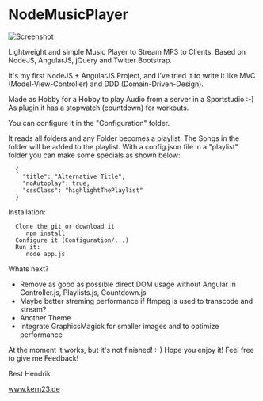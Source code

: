 NodeMusicPlayer
===============

![Screenshot](http://stuff.kern23.de/github/nodemusicbox.jpg "Desktop and Mobile (Responsive) view")

Lightweight and simple Music Player to Stream MP3 to Clients.
Based on NodeJS, AngularJS, jQuery and Twitter Bootstrap.

It's my first NodeJS + AngularJS Project, and i've tried it to write it like MVC (Model-View-Controller) and DDD (Domain-Driven-Design).

Made as Hobby for a Hobby to play Audio from a server in a Sportstudio :-)
As plugin it has a stopwatch (countdown) for workouts.

You can configure it in the "Configuration" folder.

It reads all folders and any Folder becomes a playlist. The Songs in the folder will be added to the playlist.
With a config.json file in a "playlist" folder you can make some specials as shown below:

      {
        "title": "Alternative Title",
        "noAutoplay": true,
        "cssClass": "highlightThePlaylist"
      }

Installation:

      Clone the git or download it
         npm install
      Configure it (Configuration/...)
      Run it:
         node app.js

Whats next?

 * Remove as good as possible direct DOM usage without Angular in Controller.js, Playlists.js, Countdown.js
 * Maybe better streming performance if ffmpeg is used to transcode and stream?
 * Another Theme
 * Integrate GraphicsMagick for smaller images and to optimize performance

At the moment it works, but it's not finished! :-)
Hope you enjoy it! Feel free to give me Feedback!

Best
Hendrik

www.kern23.de